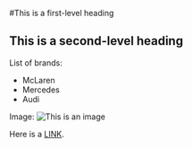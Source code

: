 #This is a first-level heading

## This is a second-level heading

List of brands:
- McLaren
- Mercedes
- Audi

Image:
![This is an image](https://www.drivencarguide.co.nz/media/h5vbob02/small-2241-mclarenp1bahrain.jpg?width=1028&quality=85&rnd=133704546545730000)

Here is a [LINK](https://www.mclaren.com/).
